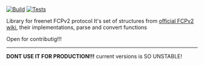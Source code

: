 [![Build](https://github.com/Horhik/rust-fcp/actions/workflows/build.yml/badge.svg)](https://github.com/Horhik/rust-fcp/actions/workflows/build.yml) [![Tests](https://github.com/Horhik/rust-fcp/actions/workflows/tests.yml/badge.svg?event=push)](https://github.com/Horhik/rust-fcp/actions/workflows/tests.yml)

Library for freenet FCPv2 protocol
It's set of structures from [official FCPv2 wiki](https://github.com/freenet/wiki/wiki/FCPv2), their implementations, parse and convert functions

Open for contributig!!!

----
**DONT USE IT FOR PRODUCTION!!!** current versions is SO UNSTABLE!

